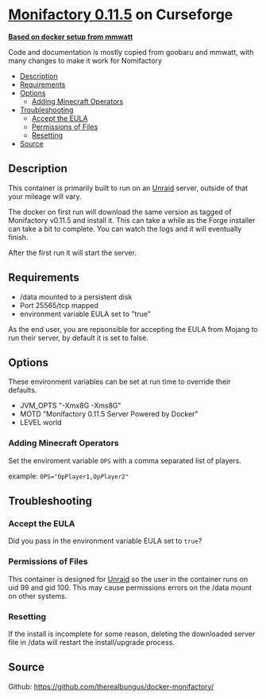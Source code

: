 # [Monifactory 0.11.5](https://www.curseforge.com/minecraft/modpacks/monifactory) on Curseforge

**[Based on docker setup from mmwatt](https://github.com/mmwatt/docker-createstellar)**

Code and documentation is mostly copied from goobaru and mmwatt, with many changes to make it work for Nomifactory

<!-- toc -->

- [Description](#description)
- [Requirements](#requirements)
- [Options](#options)
  * [Adding Minecraft Operators](#adding-minecraft-operators)
- [Troubleshooting](#troubleshooting)
  * [Accept the EULA](#accept-the-eula)
  * [Permissions of Files](#permissions-of-files)
  * [Resetting](#resetting)
- [Source](#source)

<!-- tocstop -->

## Description

This container is primarily built to run on an [Unraid](https://unraid.net) server, outside of that your mileage will vary.

The docker on first run will download the same version as tagged of Monifactory v0.11.5 and install it.  This can take a while as the Forge installer can take a bit to complete.  You can watch the logs and it will eventually finish.

After the first run it will start the server.

## Requirements

* /data mounted to a persistent disk
* Port 25565/tcp mapped
* environment variable EULA set to "true"

As the end user, you are repsonsible for accepting the EULA from Mojang to run their server, by default it is set to false.

## Options

These environment variables can be set at run time to override their defaults.

* JVM_OPTS "-Xmx8G -Xms8G"
* MOTD "Monifactory 0.11.5 Server Powered by Docker"
* LEVEL world

### Adding Minecraft Operators

Set the enviroment variable `OPS` with a comma separated list of players.

example:
`OPS="OpPlayer1,OpPlayer2"`

## Troubleshooting

### Accept the EULA
Did you pass in the environment variable EULA set to `true`?

### Permissions of Files
This container is designed for [Unraid](https://unraid.net) so the user in the container runs on uid 99 and gid 100.  This may cause permissions errors on the /data mount on other systems.

### Resetting
If the install is incomplete for some reason, deleting the downloaded server file in /data will restart the install/upgrade process.

## Source
Github: https://github.com/therealbungus/docker-monifactory/

